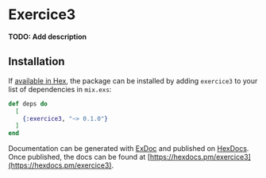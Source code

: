 # Exercice3

**TODO: Add description**

## Installation

If [available in Hex](https://hex.pm/docs/publish), the package can be installed
by adding `exercice3` to your list of dependencies in `mix.exs`:

```elixir
def deps do
  [
    {:exercice3, "~> 0.1.0"}
  ]
end
```

Documentation can be generated with [ExDoc](https://github.com/elixir-lang/ex_doc)
and published on [HexDocs](https://hexdocs.pm). Once published, the docs can
be found at [https://hexdocs.pm/exercice3](https://hexdocs.pm/exercice3).

